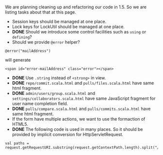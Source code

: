 We are planning cleaning up and refactoring our code in 1.5. So we are listing tasks about that at this page.

- Session keys should be managed at one place. 
- Lock keys for LockUtil should be managed at one place.
- **DONE** Should we introduce some control facilities such as ```using``` or ```defining```?
- Should we provide ```@error``` helper?
```
@error("mailAddress")
```
will generate
```
<span id="error-mailAddress" class="error"></span>
```
- **DONE** Use ```.string``` instead of ```<strong>``` in view.
- **DONE** ```repo/commit.scala.html``` and ```pulls/files.scala.html``` have same html fragment.
- **DONE** ```admin/users/group.scala.html``` and ```settings/collaborators.scala.html``` have same JavaScript fragment for user name completion field.
- **DONE** ```pulls/compare.scala.html``` and ```pulls/commits.scala.html``` have same html fragment.
- If the form have multiple actions, we want to use the formaction of HTML5.
- **DONE** The following code is used in many places. So it should be provided by implicit conversion for HttpServletRequest.
```
val paths = request.getRequestURI.substring(request.getContextPath.length).split("/")
```